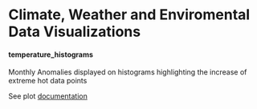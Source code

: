 # Climate, Weather and Enviromental Data Visualizations


#### temperature_histograms

Monthly Anomalies displayed on histograms highlighting the increase of extreme hot data points

See plot [documentation](https://github.com/igorol/data-visualization/blob/master/temperature_histograms/README.md)
